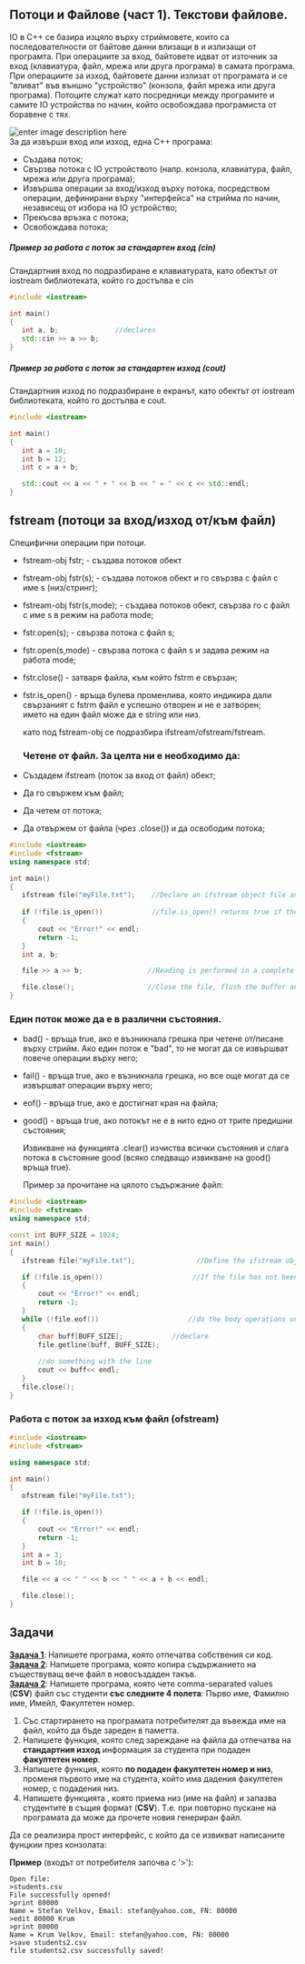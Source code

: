 ##  Потоци и Файлове (част 1). Текстови файлове.
IO в C++ се базира изцяло върху стриймовете, които са последователности от байтове данни влизащи в и излизащи от програмта. При операциите за вход, байтовете идват от източник за вход (клавиатура, файл, мрежа или друга програма) в самата програма. При операциите за изход, байтовете данни излизат от програмата и се "вливат" във външно "устройство" (конзола, файл мрежа или друга програма). Потоците служат като посредници между програмите и самите IO устройства по начин, който освобождава програмиста от боравене с тях.

  ![enter image description here](https://www3.ntu.edu.sg/home/ehchua/programming/cpp/images/IOstreams.png)  
  За да извърши вход или изход, една C++ програма:
  * Създава поток;
  * Свързва потока с IO устройството (напр. конзола, клавиатура, файл, мрежа или друга програма);
  * Извършва операции за вход/изход върху потока, посредством операции, дефинирани върху "интерфейса" на стрийма по начин, независещ от избора на IO устройство;
  * Прекъсва връзка с потока;
  * Освобождава потока;    

#####  Пример за работа с поток за стандартен вход (cin)
Стандартния вход по подразбиране е клавиатурата, като обектът от iostream библиотеката, който го достъпва е cin
 ```c++
#include <iostream>

int main()
{
	int a, b;              //declares 
	std::cin >> a >> b;
}
 ```

#####  Пример за работа с поток за стандартен изход (cout)
Стандартния изход по подразбиране е екранът, като обектът от iostream библиотеката, който го достъпва е cout. 
 ```c++
#include <iostream>

int main()
{
	int a = 10;
	int b = 12;
	int c = a + b;

	std::cout << a << " + " << b << " = " << c << std::endl;
}
 ```
 
 ## fstream (потоци за вход/изход от/към файл)  
Специфични операции при потоци. 
- fstream-obj fstr; - създава потоков обект
- fstream-obj fstr(s); - създава потоков обект и го свързва с файл с име s (низ/стринг);
- fstream-obj fstr(s,mode); - създава потоков обект, свързва го с файл с име s в режим на работа mode;
- fstr.open(s); - свързва потока с файл s;
- fstr.open(s,mode) - свързва потока с файл s и задава режим на работа mode;
- fstr.close() - затваря файла, към който fstrm е свързан;
- fstr.is_open() - връща булева променлива, която индикира дали свързаният с fstrm файл е успешно отворен и не е затворен;  
името на един файл може да е string или низ.
  
  като под fstream-obj се подразбира ifstream/ofstream/fstream.
  
  ### Четене от файл. За целта ни е необходимо да:
- Създадем ifstream (поток за вход от файл) обект;
- Да го свържем към файл;
- Да четем от потока;
- Да отвържем от файла (чрез .close()) и да освободим потока;

 ```c++
#include <iostream>
#include <fstream>
using namespace std;

int main()
{
	ifstream file("myFile.txt");    //Declare an ifstream object file and link it to myFile.txt (which is located in the local directory of the project);
       
	if (!file.is_open())            //file.is_open() returns true if the file is successfuly opened, else we write Error! to the console;
	{
		cout << "Error!" << endl;
		return -1;
	}
	int a, b;                       

	file >> a >> b;                //Reading is performed in a complete analogue to the standart input stream;         

	file.close();                  //Close the file, flush the buffer and disconnect from the stream;
}
```
 
### Един поток може да е в различни състояния.
- bad() - връща true, ако е възникнала грешка при четене от/писане върху стрийм. Ако един поток е "bad", то не могат да се извършват повече операции върху него;
- fail() - връща true, ако е възникнала грешка, но все още могат да се извършват операции върху него;
- eof() - връща true, ако е достигнат края на файла;
- good() - връща true, ако потокът не е в нито едно от трите предишни състояния;  
  
  Извикване на функцията .clear() изчиства всички състояния и слага потока в състояние good (всяко следващо извикване на good() връща true).
  
  Пример за прочитане на цялото съдържание файл:
 ```c++
#include <iostream>
#include <fstream>
using namespace std;

const int BUFF_SIZE = 1024;
int main()
{
	ifstream file("myFile.txt");               //Define the ifstream object;

	if (!file.is_open())                      //If the file has not been opened successfuly - write Error! on the terminal window and terminate the program;
	{
		cout << "Error!" << endl;
		return -1;
	}
	while (!file.eof())                      //do the body operations until the end of the file has been reached;
	{
		char buff[BUFF_SIZE];            //declare 
		file.getline(buff, BUFF_SIZE);
		
		//do something with the line
		cout << buff<< endl;
	}
	file.close();
}
```  
  
### Работа с поток за изход към файл (ofstream)
 ```c++
#include <iostream>
#include <fstream>

using namespace std;

int main()
{
	ofstream file("myFile.txt");

	if (!file.is_open())
	{
		cout << "Error!" << endl;
		return -1;
	}
	int a = 3;
	int b = 10;

	file << a << " " << b << " " << a + b << endl;

	file.close();
}
 ```
  
##  Задачи
	
**[Задача 1](https://github.com/s1dvicious/OOP-Software-Engineering-21-22/blob/main/Sem%2003/Tasks/Task%201/%5B15.03%5D%20Task%201.cpp)**: Напишете програма, която отпечатва собствения си код.  
**[Задача 2](https://github.com/s1dvicious/OOP-Software-Engineering-21-22/tree/main/Sem%2003/Tasks/Task%202)**: Напишете програма, която копира съдържанието на съществуващ вече файл в новосъздаден такъв.   
**[Задача 2](https://github.com/s1dvicious/OOP-Software-Engineering-21-22/tree/main/Sem%2003/Tasks/Task%203)**: Напишете програма,  която чете comma-separated values (**CSV**) файл със студенти **със следните 4 полета**: Първо име, Фамилно име, Имейл, Факултетен номер.
1.  Със стартирането на програмата потребителят да въвежда име на файл, който да бъде зареден в паметта.
2.  Напишете функция, която след зареждане на файла да отпечатва на **стандартния изход** информация за студента при подаден **факултетен номер**.
3.  Напишете функция, която **по подаден факултетен номер и низ**, променя първото име на студента, който има дадения факултетен номер, с подадения низ.
4.  Напишете функцията , която приема низ (име на файл) и запазва студентите в същия формат (**CSV**). Т.е. при повторно пускане на програмата да може да прочете новия генериран файл.

Да се реализира прост интерфейс, с който да се извикват написаните фунцкии през конзолата:

**Пример** (входът от потребителя започва с '>'):

 ```
Open file: 
>students.csv
File successfully opened!
>print 80000
Name = Stefan Velkov, Email: stefan@yahoo.com, FN: 80000
>edit 80000 Krum
>print 80000
Name = Krum Velkov, Email: stefan@yahoo.com, FN: 80000
>save students2.csv
file students2.csv successfully saved!
```

